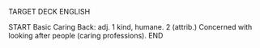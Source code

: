 TARGET DECK
ENGLISH

START
Basic
Caring
Back: adj. 1 kind, humane. 2 (attrib.) Concerned with looking after people (caring professions).
END
